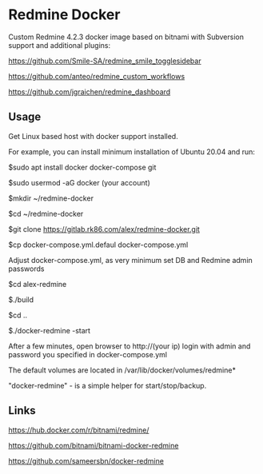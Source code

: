 # Redmine Docker

Custom Redmine 4.2.3 docker image based on bitnami with Subversion support and additional plugins:

https://github.com/Smile-SA/redmine_smile_togglesidebar

https://github.com/anteo/redmine_custom_workflows

https://github.com/jgraichen/redmine_dashboard

## Usage

Get Linux based host with docker support installed.

For example, you can install minimum installation of Ubuntu 20.04 and run:

$sudo apt install docker docker-compose git

$sudo usermod -aG docker (your account)


$mkdir ~/redmine-docker

$cd ~/redmine-docker

$git clone https://gitlab.rk86.com/alex/redmine-docker.git

$cp docker-compose.yml.defaul docker-compose.yml

Adjust docker-compose.yml, as very minimum set DB and Redmine admin passwords 

$cd alex-redmine

$./build

$cd ..

$./docker-redmine -start

After a few minutes, open browser to http://(your ip)
login with admin and password you specified in docker-compose.yml

The default volumes are located in /var/lib/docker/volumes/redmine*

"docker-redmine" - is a simple helper for start/stop/backup.

## Links
https://hub.docker.com/r/bitnami/redmine/

https://github.com/bitnami/bitnami-docker-redmine

https://github.com/sameersbn/docker-redmine
